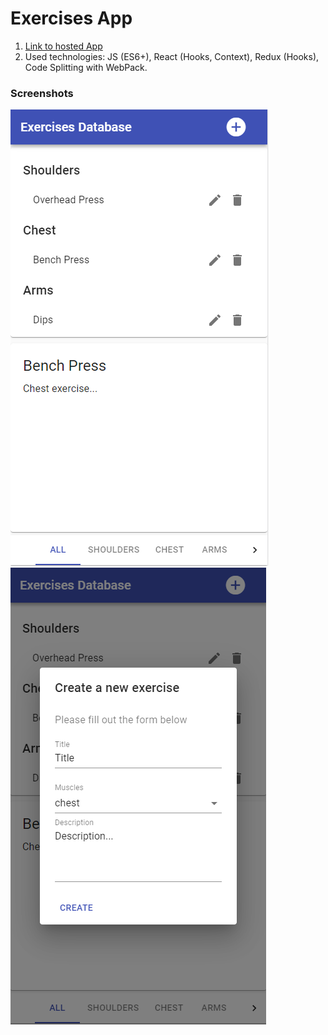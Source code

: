 # Exercises App

1. [Link to hosted App](https://arthur199212.github.io/react-exercises-app)
2. Used technologies: JS (ES6+), React (Hooks, Context), Redux (Hooks), Code Splitting with WebPack.

### Screenshots

![main_page_1](https://raw.githubusercontent.com/Arthur199212/react-exercises-app/gh-pages/scr1.png)
![main_page_2](https://raw.githubusercontent.com/Arthur199212/react-exercises-app/gh-pages/scr2.png)
